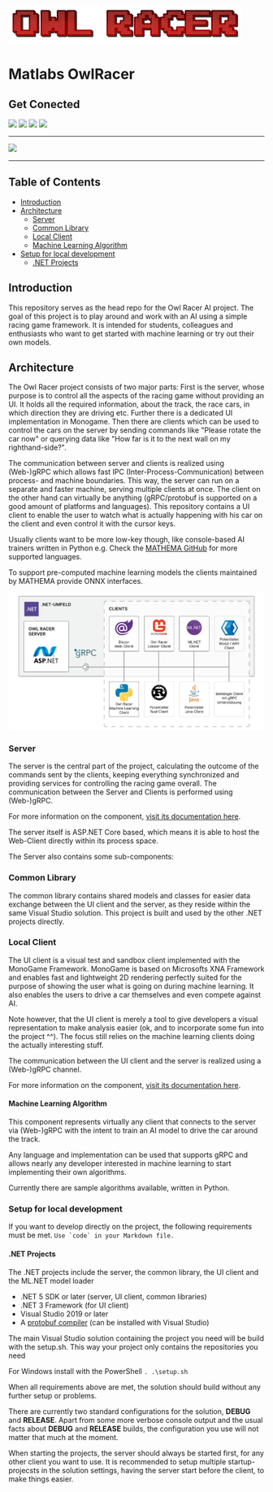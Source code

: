 ![Logo](./doc/owlracer-logo.png)

# Matlabs OwlRacer


<p align="center">

  ## Get Conected

  <a href="https://de.linkedin.com/company/mathema-gmbh" align="center" >
          <img src="https://img.shields.io/badge/LinkedIn-0077B5?style=for-the-badge&logo=linkedin&logoColor=white" /></a>

  <a href="https://www.youtube.com/channel/UC0vntD32UJckGUXcVvlrIiA">
          <img src="https://img.shields.io/badge/YouTube-FF0000?style=for-the-badge&logo=youtube&logoColor=white" /></a>

  <a href="https://twitter.com/MATHEMA_GmbH">
          <img src="https://img.shields.io/badge/Twitter-1DA1F2?style=for-the-badge&logo=twitter&logoColor=white" /></a>

  <a href="https://www.facebook.com/mathema.software.gmbh/">
            <img src="https://img.shields.io/badge/Facebook-1877F2?style=for-the-badge&logo=facebook&logoColor=white" /></a>

</p></center>

____

<a href="https://www.mathema.de/blog">
        <img src="https://img.shields.io/badge/Blog%20Article-1-green?style=social" /></a>

____

## Table of Contents

* [Introduction](#introduction)
* [Architecture](#architecture)
  * [Server](#server)
  * [Common Library](#common-library)  
  * [Local Client](#local-client)
  * [Machine Learning Algorithm](#machine-learning-algorithm)
* [Setup for local development](#setup-for-local-development)
  * [.NET Projects](#.net-projects)


## Introduction

This repository serves as the head repo for the Owl Racer AI project. 
The goal of this project is to play around and work with an AI using a simple racing game framework. 
It is intended for students, colleagues and enthusiasts who want to get started with machine learning or try out their own models.

## Architecture


The Owl Racer project consists of two major parts: First is the server, whose purpose is to control all the aspects of the racing game without providing an UI. It holds all the required information, about the track, the race cars, in which direction they are driving etc. Further there is a dedicated UI implementation in Monogame. Then there are clients which can be used to control the cars on the server by sending commands like "Please rotate the car now" or querying data like "How far is it to the next wall on my righthand-side?".

The communication between server and clients is realized using (Web-)gRPC which allows fast IPC (Inter-Process-Communication) between process- and machine boundaries. This way, the server can run on a separate and faster machine, serving multiple clients at once. The client on the other hand can virtually be anything (gRPC/protobuf is supported on a good amount of platforms and languages). This repository contains a UI client to enable the user to watch what is actually happening with his car on the client and even control it with the cursor keys.

Usually clients want to be more low-key though, like console-based AI trainers written in Python e.g. Check the [MATHEMA GitHub](https://github.com/MATHEMA-GmbH) for more supported languages.

To support pre-computed machine learning models the clients maintained by MATHEMA provide ONNX interfaces.

![Architecture Overview](doc/schema_owlracer-1_sRGB.jpg "Architecture Overview")

### Server

The server is the central part of the project, calculating the outcome of the commands sent by the clients, keeping everything synchronized and providing services for controlling the racing game overall. The communication between the Server and Clients is performed using (Web-)gRPC.

For more information on the component, [visit its documentation here](src/Matlabs.OwlRacer.Server/README.md).

The server itself is ASP.NET Core based, which means it is able to host the Web-Client directly within its process space.

The Server also contains some sub-components:


### Common Library

The common library contains shared models and classes for easier data exchange between the UI client and the server, as they reside within the same Visual Studio solution. This project is built and used by the other .NET projects directly.

### Local Client

The UI client is a visual test and sandbox client implemented with the MonoGame Framework. MonoGame is based on Microsofts XNA Framework and enables fast and lightweight 2D rendering perfectly suited for the purpose of showing the user what is going on during machine learning. It also enables the users to drive a car themselves and even compete against AI.

Note however, that the UI client is merely a tool to give developers a visual representation to make analysis easier (ok, and to incorporate some fun into the project ^^). The focus still relies on the machine learning clients doing the actually interesting stuff.

The communication between the UI client and the server is realized using a (Web-)gRPC channel.

For more information on the component, [visit its documentation here](src/Matlabs.OwlRacer.GameClient/README.md).

#### Machine Learning Algorithm

This component represents virtually any client that connects to the server via (Web-)gRPC with the intent to train an AI model to drive the car around the track.

Any language and implementation can be used that supports gRPC and allows nearly any developer interested in machine learning to start implementing their own algorithms.

Currently there are sample algorithms available, written in Python.

### Setup for local development

If you want to develop directly on the project, the following requirements must be met.
``Use `code` in your Markdown file.``
#### .NET Projects

The .NET projects include the server, the common library, the UI client and the ML.NET model loader
* .NET 5 SDK or later (server, UI client, common libraries)
* .NET 3 Framework (for UI client)
* Visual Studio 2019 or later
* A [protobuf compiler](https://developers.google.com/protocol-buffers) (can be installed with Visual Studio)

The main Visual Studio solution containing the project you need will be build with the setup.sh. This way your project only contains the repositories you need

For Windows install with the PowerShell ``. .\setup.sh ``

When all requirements above are met, the solution should build without any further setup or problems.

There are currently two standard configurations for the solution, **DEBUG** and **RELEASE**. Apart from some more verbose console output and the usual facts about **DEBUG** and **RELEASE** builds, the configuration you use will not matter that much at the moment.

When starting the projects, the server should always be started first, for any other client you want to use. It is recommended to setup multiple startup-projecsts in the solution settings, having the server start before the client, to make things easier.
